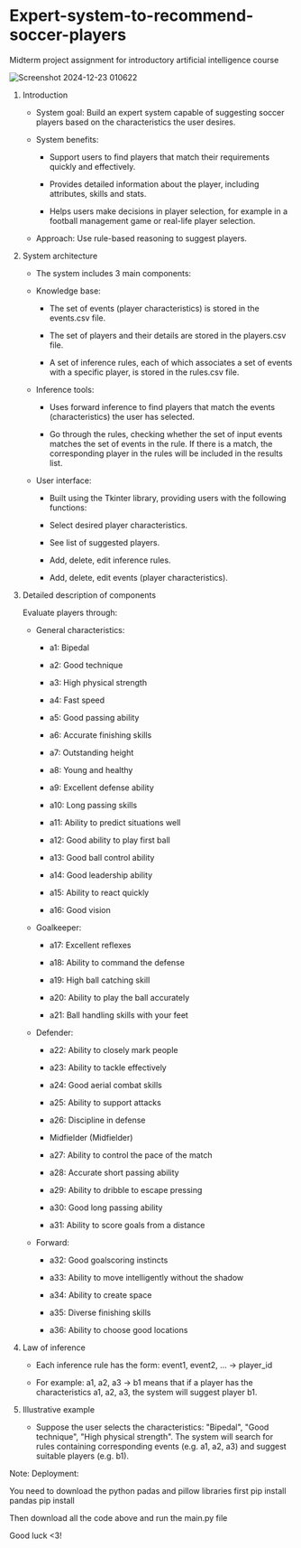 # Expert-system-to-recommend-soccer-players
Midterm project assignment for introductory artificial intelligence course


![Screenshot 2024-12-23 010622](https://github.com/user-attachments/assets/6b1c1be6-2b7a-4673-872e-380a0a03f45c)


1. Introduction

   - System goal: Build an expert system capable of suggesting soccer players based on the characteristics the user desires.

   - System benefits:

      + Support users to find players that match their requirements quickly and effectively.

      + Provides detailed information about the player, including attributes, skills and stats.

      + Helps users make decisions in player selection, for example in a football management game or real-life player selection.

   - Approach: Use rule-based reasoning to suggest players.
     
2. System architecture

   - The system includes 3 main components:

   - Knowledge base:
     
      + The set of events (player characteristics) is stored in the events.csv file.

      + The set of players and their details are stored in the players.csv file.

      + A set of inference rules, each of which associates a set of events with a specific player, is stored in the rules.csv file.

   - Inference tools:

      + Uses forward inference to find players that match the events (characteristics) the user has selected.

      + Go through the rules, checking whether the set of input events matches the set of events in the rule. If there is a match, the corresponding player in the rules will be included in the results list.

   - User interface:

      + Built using the Tkinter library, providing users with the following functions:

      + Select desired player characteristics.

      + See list of suggested players.

      + Add, delete, edit inference rules.

      + Add, delete, edit events (player characteristics).

3. Detailed description of components
   
   Evaluate players through:

   - General characteristics:

      + a1: Bipedal
      
      + a2: Good technique
     
      + a3: High physical strength 

      + a4: Fast speed 

      + a5: Good passing ability 

      + a6: Accurate finishing skills 

      + a7: Outstanding height 

      + a8: Young and healthy 

      + a9: Excellent defense ability 

      + a10: Long passing skills 

      + a11: Ability to predict situations well 

      + a12: Good ability to play first ball 

      + a13: Good ball control ability 

      + a14: Good leadership ability 

      + a15: Ability to react quickly 

      + a16: Good vision

   - Goalkeeper:

      + a17: Excellent reflexes

      + a18: Ability to command the defense

      + a19: High ball catching skill

      + a20: Ability to play the ball accurately

      + a21: Ball handling skills with your feet

   - Defender:

      + a22: Ability to closely mark people

      + a23: Ability to tackle effectively

      + a24: Good aerial combat skills

      + a25: Ability to support attacks

      + a26: Discipline in defense

      + Midfielder (Midfielder)

      + a27: Ability to control the pace of the match

      + a28: Accurate short passing ability

      + a29: Ability to dribble to escape pressing

      + a30: Good long passing ability

      + a31: Ability to score goals from a distance

   - Forward:

      + a32: Good goalscoring instincts

      + a33: Ability to move intelligently without the shadow

      + a34: Ability to create space

      + a35: Diverse finishing skills

      + a36: Ability to choose good locations


4. Law of inference

   - Each inference rule has the form: event1, event2, ... -> player_id

   - For example: a1, a2, a3 -> b1 means that if a player has the characteristics a1, a2, a3, the system will suggest player b1.

5. Illustrative example

   - Suppose the user selects the characteristics: "Bipedal", "Good technique", "High physical strength". The system will search for rules containing corresponding events (e.g. a1, a2, a3) and suggest suitable players (e.g. b1).
  
Note: Deployment: 

You need to download the python padas and pillow libraries first
pip install pandas
pip install 

Then download all the code above and run the main.py file

Good luck <3!
